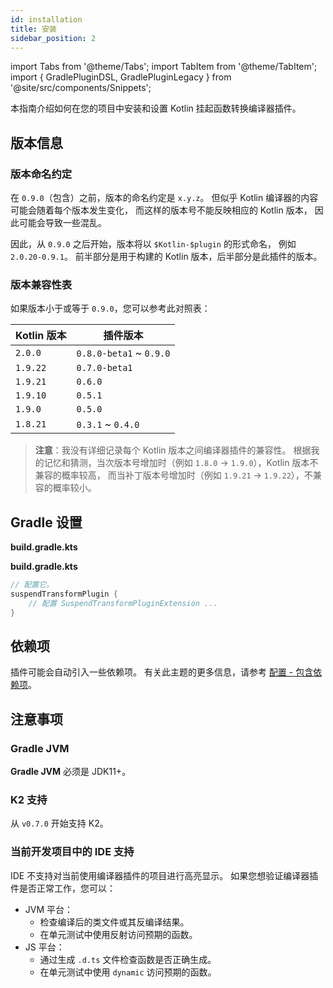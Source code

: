 ```yaml
---
id: installation
title: 安装
sidebar_position: 2
---
```


import Tabs from '@theme/Tabs';
import TabItem from '@theme/TabItem';
import { GradlePluginDSL, GradlePluginLegacy } from '@site/src/components/Snippets';

本指南介绍如何在您的项目中安装和设置 Kotlin 挂起函数转换编译器插件。

## 版本信息

### 版本命名约定

在 `0.9.0`（包含）之前，版本的命名约定是 `x.y.z`。
但似乎 Kotlin 编译器的内容可能会随着每个版本发生变化，
而这样的版本号不能反映相应的 Kotlin 版本，
因此可能会导致一些混乱。

因此，从 `0.9.0` 之后开始，版本将以 `$Kotlin-$plugin` 的形式命名，
例如 `2.0.20-0.9.1`。
前半部分是用于构建的 Kotlin 版本，后半部分是此插件的版本。

### 版本兼容性表

如果版本小于或等于 `0.9.0`，您可以参考此对照表：

| Kotlin 版本    | 插件版本                    |
|----------------|-------------------------|
| `2.0.0`        | `0.8.0-beta1` ~ `0.9.0` |
| `1.9.22`       | `0.7.0-beta1`           |
| `1.9.21`       | `0.6.0`                 |
| `1.9.10`       | `0.5.1`                 |
| `1.9.0`        | `0.5.0`                 |
| `1.8.21`       | `0.3.1` ~ `0.4.0`       |

> **注意**：我没有详细记录每个 Kotlin 版本之间编译器插件的兼容性。
> 根据我的记忆和猜测，当次版本号增加时（例如 `1.8.0` -> `1.9.0`），Kotlin 版本不兼容的概率较高，
> 而当补丁版本号增加时（例如 `1.9.21` -> `1.9.22`），不兼容的概率较小。

## Gradle 设置

<Tabs>
  <TabItem value="plugin-dsl" label="Plugins DSL">

**build.gradle.kts**

<GradlePluginDSL></GradlePluginDSL>

  </TabItem>
  <TabItem value="legacy-plugin-application" label="传统插件应用">

**build.gradle.kts**

<GradlePluginLegacy></GradlePluginLegacy>

  </TabItem>
</Tabs>

```kotlin
// 配置它。
suspendTransformPlugin {
    // 配置 SuspendTransformPluginExtension ...
}
```

## 依赖项

插件可能会自动引入一些依赖项。
有关此主题的更多信息，请参考 [配置 - 包含依赖项](./configuration/configuration.md#包含依赖项)。

## 注意事项
### Gradle JVM

**Gradle JVM** 必须是 JDK11+。

### K2 支持

从 `v0.7.0` 开始支持 K2。

### 当前开发项目中的 IDE 支持

IDE 不支持对当前使用编译器插件的项目进行高亮显示。
如果您想验证编译器插件是否正常工作，您可以：
  
- JVM 平台：
  - 检查编译后的类文件或其反编译结果。
  - 在单元测试中使用反射访问预期的函数。
- JS 平台：
  - 通过生成 `.d.ts` 文件检查函数是否正确生成。
  - 在单元测试中使用 `dynamic` 访问预期的函数。
